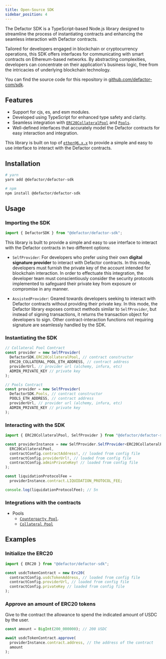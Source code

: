 ```yaml
---
title: Open-Source SDK
sidebar_position: 4
---
```


The Defactor SDK is a TypeScript-based Node.js library designed to streamline the process of instantiating contracts and enhancing the seamless interaction with Defactor contracts.

Tailored for developers engaged in blockchain or cryptocurrency operations, this SDK offers interfaces for communicating with smart contracts on Ethereum-based networks. By abstracting complexities, developers can concentrate on their application's business logic, free from the intricacies of underlying blockchain technology.

You can find the source code for this repository in [github.com/defactor-com/sdk](https://github.com/defactor-com/sdk/).

## Features

- Support for cjs, es, and esm modules.
- Developed using TypeScript for enhanced type safety and clarity.
- Seamless integration with [`ERC20CollateralPool`](/docs/pools/back-end/sdk/collateral-pool) and [`Pools`](/docs/pools/back-end/sdk/counterparty-pool).
- Well-defined interfaces that accurately model the Defactor contracts for easy interaction and integration.

This library is built on top of [`ether@6.x.x`](https://docs.ethers.org/v6/api/contract/) to provide a simple and easy to use interface to interact with the Defactor contracts.

## Installation

```bash
# yarn
yarn add @defactor/defactor-sdk

# npm
npm install @defactor/defactor-sdk
```

## Usage

### Importing the SDK

```typescript
import { DefactorSDK } from "@defactor/defactor-sdk";
```

This library is built to provide a simple and easy to use interface to interact with the Defactor contracts in two different options:

- `SelfProvider`: For developers who prefer using their own **digital signature provider** to interact with Defactor contracts. In this mode, developers must furnish the private key of the account intended for blockchain interaction. In order to effectuate this integration, the developer team must conscientiously consider the security protocols implemented to safeguard their private key from exposure or compromise in any manner.

- `AssistedProvider`: Geared towards developers seeking to interact with Defactor contracts without providing their private key. In this mode, the Defactor library exposes contract methods similar to `SelfProvider`, but instead of signing transactions, it returns the transaction object for developers to sign. Other contract-interaction functions not requiring signature are seamlessly handled by the SDK.

### Instantiating the SDK

```typescript
// Collateral Pool Contract
const provider = new SelfProvider(
  DefactorSDK.ERC20CollateralPool, // contract constructor
  ERC20_COLLATERAL_POOL_ETH_ADDRESS, // contract address
  providerUrl, // provider url (alchemy, infura, etc)
  ADMIN_PRIVATE_KEY // private key
);

// Pools Contract
const provider = new SelfProvider(
  DefactorSDK.Pools, // contract constructor
  POOLS_ETH_ADDRESS, // contract address
  providerUrl, // provider url (alchemy, infura, etc)
  ADMIN_PRIVATE_KEY // private key
);
```

### Interacting with the SDK

```typescript
import { ERC20CollateralPool, SelfProvider } from "@defactor/defactor-sdk";

const providerInstance = new SelfProvider.SelfProvider<ERC20CollateralPool>(
  ERC20CollateralPool,
  contractConfig.contractAddress!, // loaded from config file
  contractConfig.providerUrl!, // loaded from config file
  contractConfig.adminPrivateKey! // loaded from config file
);

const liquidationProtocolFee =
  providerInstance.contract.LIQUIDATION_PROTOCOL_FEE;

console.log(liquidationProtocolFee); // 5n
```

### Integrations with the contracts

- Pools
  - [`Counterparty Pool`](/docs/pools/back-end/sdk/counterparty-pool).
  - [`Collateral Pool`](/docs/pools/back-end/sdk/counterparty-pool)

## Examples

### Initialize the ERC20

```typescript
import { ERC20 } from "@defactor/defactor-sdk";

const usdcTokenContract = new Erc20(
  contractConfig.usdcTokenAddress, // loaded from config file
  contractConfig.providerUrl, // loaded from config file
  contractConfig.privateKey // loaded from config file
);
```

### Approve an amount of ERC20 tokens

Give to the contract the allowance to spend the indicated amount of USDC by the user.

```typescript
const amount = BigInt(200_000000); // 200 USDC

await usdcTokenContract.approve(
  providerInstance.contract.address, // the address of the contract
  amount
);
```
